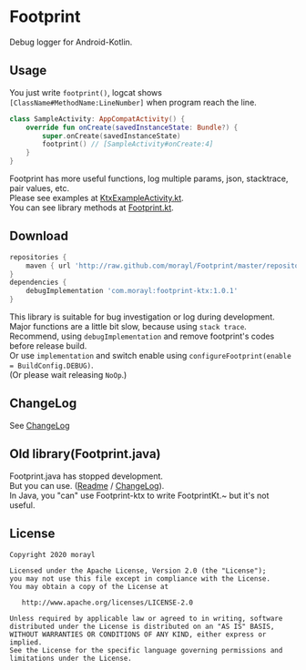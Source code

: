 # Footprint
Debug logger for Android-Kotlin.

Usage
-----

 You just write `footprint()`, logcat shows `[ClassName#MethodName:LineNumber]` when program reach the line.
 ```kotlin
 class SampleActivity: AppCompatActivity() {
     override fun onCreate(savedInstanceState: Bundle?) {
         super.onCreate(savedInstanceState)
         footprint() // [SampleActivity#onCreate:4]
     }
 }
 ```
 Footprint has more useful functions, log multiple params, json, stacktrace, pair values, etc.  
 Please see examples at [KtxExampleActivity.kt](/app/src/main/java/com/morayl/footprintexample/KtxExampleActivity.kt).  
 You can see library methods at [Footprint.kt](/footprint-ktx/src/main/java/com/morayl/footprintktx/Footprint.kt).

Download
--------

```groovy
repositories {
    maven { url 'http://raw.github.com/morayl/Footprint/master/repository' }
}
dependencies {
    debugImplementation 'com.morayl:footprint-ktx:1.0.1'
}
```
This library is suitable for bug investigation or log during development.  
Major functions are a little bit slow, because using `stack trace`.  
Recommend, using `debugImplementation` and remove footprint's codes before release build.  
Or use `implementation` and switch enable using `configureFootprint(enable = BuildConfig.DEBUG)`.  
(Or please wait releasing `NoOp`.)

ChangeLog
--------

 See [ChangeLog](./CHANGELOG.md)
 
Old library(Footprint.java)
---------------------------
Footprint.java has stopped development.  
But you can use. ([Readme](./README_for_java.md) / [ChangeLog](./CHANGELOG_for_java.md)).  
In Java, you "can" use Footprint-ktx to write FootprintKt.~ but it's not useful.

License
--------

    Copyright 2020 morayl

    Licensed under the Apache License, Version 2.0 (the "License");
    you may not use this file except in compliance with the License.
    You may obtain a copy of the License at

       http://www.apache.org/licenses/LICENSE-2.0

    Unless required by applicable law or agreed to in writing, software
    distributed under the License is distributed on an "AS IS" BASIS,
    WITHOUT WARRANTIES OR CONDITIONS OF ANY KIND, either express or implied.
    See the License for the specific language governing permissions and
    limitations under the License.
